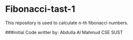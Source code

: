 # Fibonacci-tast-1
This repository is used to calculate n-th fibonacci numbers.

###initial Code writter by:
Abdulla Al Mahmud
CSE
SUST
